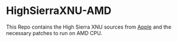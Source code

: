 # HighSierraXNU-AMD
This Repo contains the High Sierra XNU sources from [Apple](https://opensource.apple.com/release/macos-10136.html) and the necessary patches to run on AMD CPU.



